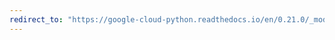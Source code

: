```yaml
---
redirect_to: "https://google-cloud-python.readthedocs.io/en/0.21.0/_modules/google/cloud/logging/handlers/transports/base.html"
---
```

